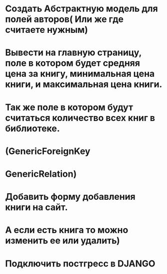 # Создать Абстрактную модель для полей авторов( Или же где считаете нужным)

# Вывести на главную страницу, поле в котором будет средняя цена за книгу, минимальная цена книги, и максимальная цена книги.
# Так же поле в котором будут считаться количество всех книг в библиотеке.
# (GenericForeignKey
# GenericRelation)
# Добавить форму добавления книги на сайт.
# А если есть книга то можно изменить ее или удалить)
# Подключить постгресс в DJANGO